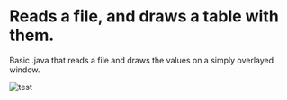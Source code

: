 # Reads a file, and draws a table with them.
Basic .java that reads a file and draws the values on a simply overlayed window.


![test](https://avatars0.githubusercontent.com/u/38203865?s=460&v=4)
